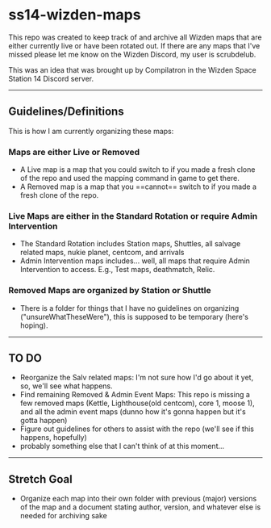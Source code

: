 # ss14-wizden-maps

This repo was created to keep track of and archive all Wizden maps that are either currently live or have been rotated out.
If there are any maps that I've missed please let me know on the Wizden Discord, my user is scrubdelub. 

This was an idea that was brought up by Compilatron in the Wizden Space Station 14 Discord server.   

---
## Guidelines/Definitions
This is how I am currently organizing these maps:

### Maps are either Live or Removed
- A Live map is a map that you could switch to if you made a fresh clone of the repo and used the mapping command in game to get there.
- A Removed map is a map that you ==cannot== switch to if you made a fresh clone of the repo.

### Live Maps are either in the Standard Rotation or require Admin Intervention 
- The Standard Rotation includes Station maps, Shuttles, all salvage related maps, nukie planet, centcom, and arrivals 
- Admin Intervention maps includes... well, all maps that require Admin Intervention to access. E.g., Test maps, deathmatch, Relic.

### Removed Maps are organized by Station or Shuttle
- There is a folder for things that I have no guidelines on organizing ("unsureWhatTheseWere"), this is supposed to be temporary (here's hoping).

--- 
## TO DO
- Reorganize the Salv related maps: I'm not sure how I'd go about it yet, so, we'll see what happens.
- Find remaining Removed & Admin Event Maps: This repo is missing a few removed maps (Kettle, Lighthouse(old centcom), core 1, moose 1), and all the admin event maps (dunno how it's gonna happen but it's gotta happen)
- Figure out guidelines for others to assist with the repo (we'll see if this happens, hopefully)
- probably something else that I can't think of at this moment...

---
## Stretch Goal
- Organize each map into their own folder with previous (major) versions of the map and a document stating author, version, and whatever else is needed for archiving sake